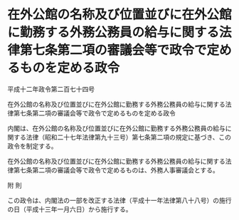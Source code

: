 # 在外公館の名称及び位置並びに在外公館に勤務する外務公務員の給与に関する法律第七条第二項の審議会等で政令で定めるものを定める政令

平成十二年政令第二百七十四号

在外公館の名称及び位置並びに在外公館に勤務する外務公務員の給与に関する法律第七条第二項の審議会等で政令で定めるものを定める政令

内閣は、在外公館の名称及び位置並びに在外公館に勤務する外務公務員の給与に関する法律（昭和二十七年法律第九十三号）第七条第二項の規定に基づき、この政令を制定する。

在外公館の名称及び位置並びに在外公館に勤務する外務公務員の給与に関する法律第七条第二項の審議会等で政令で定めるものは、外務人事審議会とする。

附 則

この政令は、内閣法の一部を改正する法律（平成十一年法律第八十八号）の施行の日（平成十三年一月六日）から施行する。

